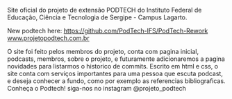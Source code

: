 Site oficial do projeto de extensão PODTECH do Instituto Federal de Educação, Ciência e Tecnologia de Sergipe - Campus Lagarto.

New podtech here:
https://github.com/PodTech-IFS/PodTech-Rework
www.projetopodtech.com.br

O site foi feito pelos membros do projeto, conta com pagina inicial, podcasts, membros, sobre o projeto, e futuramente adicionaremos a pagina novidades para listarmos o historico de commits.
Escrito em html e css, o site conta com serviços importantes para uma pessoa que escuta podcast, e deseja conhecer a fundo, como por exemplo as referencias bibliograficas.
Conheça o Podtech!
siga-nos no instagram @projeto_podtech
